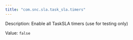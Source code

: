 ```yaml
---
title: "com.snc.sla.task_sla.timers"
---
```


Description: Enable all TaskSLA timers (use for testing only)

Value: `false`